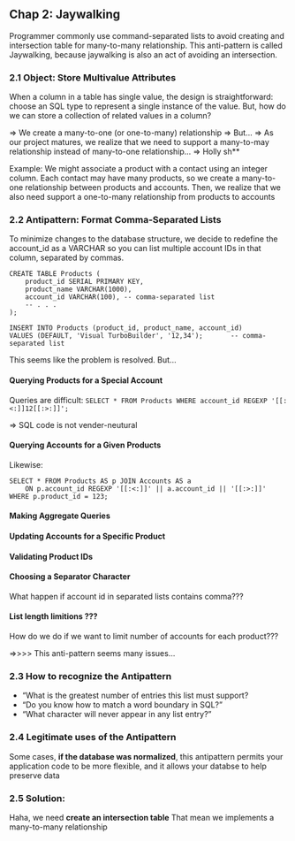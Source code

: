 ## Chap 2: Jaywalking

Programmer commonly use command-separated lists to avoid creating and intersection table for many-to-many relationship. This anti-pattern is called Jaywalking, because jaywalking is also an act of avoiding an intersection.

### 2.1 Object: Store Multivalue Attributes

When a column in a table has single value, the design is straightforward: choose an SQL type to represent a single instance of the value.
But, how do we can store a collection of related values in a column?

=> We create a many-to-one (or one-to-many) relationship
=> But...
=> As our project matures, we realize that we need to support a many-to-may relationship instead of many-to-one relationship...
=> Holly sh**

Example: 
We might associate a product with a contact using an integer column. Each contact may have many products, so we create a many-to-one relationship between products and accounts. Then, we realize that we also need support a one-to-many relationship from products to accounts

### 2.2 Antipattern: Format Comma-Separated Lists

To minimize changes to the database structure, we decide to redefine the account_id as a VARCHAR so you can list multiple account IDs in that column, separated by commas.
```
CREATE TABLE Products (
	product_id SERIAL PRIMARY KEY,
	product_name VARCHAR(1000),
	account_id VARCHAR(100), -- comma-separated list
	-- . . .
);

INSERT INTO Products (product_id, product_name, account_id)
VALUES (DEFAULT, 'Visual TurboBuilder', '12,34');		-- comma-separated list
```

This seems like the problem is resolved. But...

#### Querying Products for a Special Account

Queries are difficult:
```SELECT * FROM Products WHERE account_id REGEXP '[[:<:]]12[[:>:]]';```

=> SQL code is not vender-neutural

#### Querying Accounts for a Given Products
Likewise:
```
SELECT * FROM Products AS p JOIN Accounts AS a
	ON p.account_id REGEXP '[[:<:]]' || a.account_id || '[[:>:]]'
WHERE p.product_id = 123;
```

#### Making Aggregate Queries

#### Updating Accounts for a Specific Product

#### Validating Product IDs

#### Choosing a Separator Character
What happen if account id in separated lists contains comma???

#### List length limitions ???
How do we do if we want to limit number of accounts for each product???

=>>>>  This anti-pattern seems many issues...

### 2.3 How to recognize the Antipattern
* “What is the greatest number of entries this list must support?
* “Do you know how to match a word boundary in SQL?”
* “What character will never appear in any list entry?”

### 2.4 Legitimate uses of the Antipattern

Some cases, **if the database was normalized**, this antipattern permits your application code to be more flexible, and it allows your databse to help preserve data 

### 2.5 Solution: 
Haha, we need **create an intersection table**
That mean we implements a many-to-many relationship










